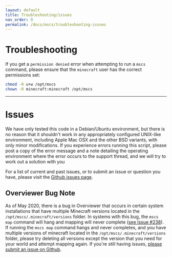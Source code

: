 ```yaml
---
layout: default
title: Troubleshooting/issues
nav_order: 9
permalink: /docs/mscs/troubleshooting-issues
---
```


# Troubleshooting

If you get a `permission denied` error when attempting to
run a `mscs` command, please ensure that the `minecraft`
user has the correct permissions set:

```bash
chmod -R u+w /opt/mscs
chown -R minecraft:minecraft /opt/mscs
```

---

# Issues

We have only tested this code in a Debian/Ubuntu environment, but there is no reason that it shouldn't work in any appropriately configured UNIX-like environment, including Apple Mac OSX and the other BSD variants, with only minor modifications. If you experience errors running this script, please post a copy of the error message and a note detailing the operating environment where the error occurs to the support thread, and we will try to work out a solution with you

For a list of current and past issues, or to submit an issue or question you have,
please visit the [Github issues page](https://github.com/MinecraftServerControl/mscs/issues).

## Overviewer Bug Note

As of May 2020, there is a bug in Overviewer that occurs in certain system installations that have multiple Minecraft versions located in the `/opt/mscs/.minecraft/versions` folder. In systems with this bug, the `mscs map` command will hang and mapping will never complete ([see Issue #238](https://github.com/MinecraftServerControl/mscs/issues/238)). If running the `mscs map` command hangs and never completes, and you have multiple versions of minecraft located in the `/opt/mscs/.minecraft/versions` folder, please try deleting all versions except the version that you need for your world and attempt mapping again. If you're still having issues, [please submit an issue on Github](https://github.com/MinecraftServerControl/mscs/issues/).

